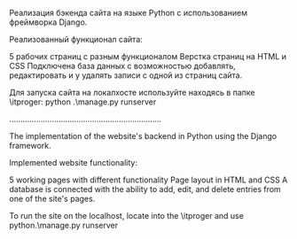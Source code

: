 Реализация бэкенда сайта на языке Python с использованием фреймворка Django.

Реализованный функционал сайта:

5 рабочих страниц с разным функционалом
Верстка страниц на HTML и CSS
Подключена база данных с возможностью добавлять, редактировать и у удалять записи с одной из страниц сайта.


Для запуска сайта на локалхосте используйте находясь в папке \itproger:
python .\manage.py runserver


....................................................................

The implementation of the website's backend in Python using the Django framework.

Implemented website functionality:

5 working pages with different functionality
Page layout in HTML and CSS
A database is connected with the ability to add, edit, and delete entries from one of the site's pages.


To run the site on the localhost, locate into the \itproger and use
python.\manage.py runserver

